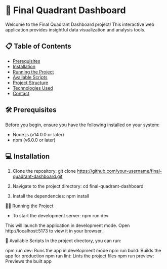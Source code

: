 # 🚀 Final Quadrant Dashboard

Welcome to the Final Quadrant Dashboard project! This interactive web application provides insightful data visualization and analysis tools.

## 📋 Table of Contents
- [Prerequisites](#prerequisites)
- [Installation](#installation)
- [Running the Project](#running-the-project)
- [Available Scripts](#available-scripts)
- [Project Structure](#project-structure)
- [Technologies Used](#technologies-used)
- [Contact](#contact)

## 🛠 Prerequisites

Before you begin, ensure you have the following installed on your system:
- Node.js (v14.0.0 or later)
- npm (v6.0.0 or later)

## 💻 Installation

1. Clone the repository:
   git clone https://github.com/your-username/final-quadrant-dashboard.git

2. Navigate to the project directory:
   cd final-quadrant-dashboard

3. Install the dependencies:
   npm install

🏃‍♂️ Running the Project
* To start the development server:
    npm run dev

This will launch the application in development mode. Open http://localhost:5173 to view it in your browser.

📜 Available Scripts
In the project directory, you can run:

npm run dev: Runs the app in development mode
npm run build: Builds the app for production
npm run lint: Lints the project files
npm run preview: Previews the built app